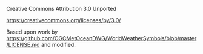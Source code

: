 Creative Commons Attribution 3.0 Unported

https://creativecommons.org/licenses/by/3.0/

Based upon work by https://github.com/OGCMetOceanDWG/WorldWeatherSymbols/blob/master/LICENSE.md and modified.
